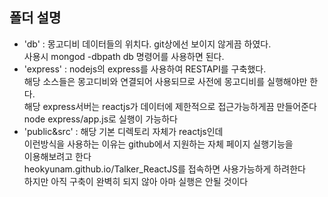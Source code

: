## 폴더 설명 <br/>
* 'db' : 몽고디비 데이터들의 위치다. git상에선 보이지 않게끔 하였다. <br/>
사용시 mongod -dbpath db 명령어를 사용하면 된다. <br/>
* 'express' : nodejs의 express를 사용하여 RESTAPI를 구축했다. <br/>
해당 소스들은 몽고디비와 연결되어 사용되므로 사전에 몽고디비를 실행해야만 한다. <br/>
해당 express서버는 reactjs가 데이터에 제한적으로 접근가능하게끔 만들어준다 <br/>
node express/app.js로 실행이 가능하다 <br/>
* 'public&src' : 해당 기본 디렉토리 자체가 reactjs인데  <br/>
이런방식을 사용하는 이유는 github에서 지원하는 자체 페이지 실행기능을 <br/>
이용해보려고 한다 <br/>
heokyunam.github.io/Talker_ReactJS를 접속하면 사용가능하게 하려한다 <br/>
하지만 아직 구축이 완벽히 되지 않아 아마 실행은 안될 것이다 <br/>
